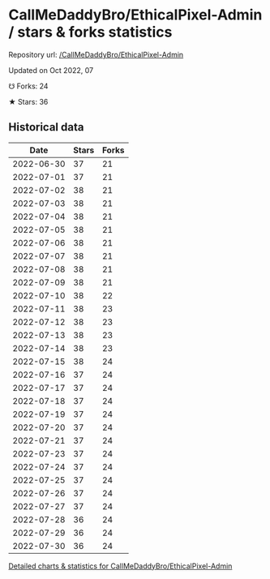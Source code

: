 # CallMeDaddyBro/EthicalPixel-Admin / stars & forks statistics

Repository url: [/CallMeDaddyBro/EthicalPixel-Admin](https://github.com/CallMeDaddyBro/EthicalPixel-Admin)

Updated on Oct 2022, 07

☋ Forks: 24

★ Stars: 36

## Historical data
| Date | Stars | Forks |
|------|-------|-------|
| 2022-06-30 | 37 | 21 | 
| 2022-07-01 | 37 | 21 | 
| 2022-07-02 | 38 | 21 | 
| 2022-07-03 | 38 | 21 | 
| 2022-07-04 | 38 | 21 | 
| 2022-07-05 | 38 | 21 | 
| 2022-07-06 | 38 | 21 | 
| 2022-07-07 | 38 | 21 | 
| 2022-07-08 | 38 | 21 | 
| 2022-07-09 | 38 | 21 | 
| 2022-07-10 | 38 | 22 | 
| 2022-07-11 | 38 | 23 | 
| 2022-07-12 | 38 | 23 | 
| 2022-07-13 | 38 | 23 | 
| 2022-07-14 | 38 | 23 | 
| 2022-07-15 | 38 | 24 | 
| 2022-07-16 | 37 | 24 | 
| 2022-07-17 | 37 | 24 | 
| 2022-07-18 | 37 | 24 | 
| 2022-07-19 | 37 | 24 | 
| 2022-07-20 | 37 | 24 | 
| 2022-07-21 | 37 | 24 | 
| 2022-07-23 | 37 | 24 | 
| 2022-07-24 | 37 | 24 | 
| 2022-07-25 | 37 | 24 | 
| 2022-07-26 | 37 | 24 | 
| 2022-07-27 | 37 | 24 | 
| 2022-07-28 | 36 | 24 | 
| 2022-07-29 | 36 | 24 | 
| 2022-07-30 | 36 | 24 | 


[Detailed charts & statistics for CallMeDaddyBro/EthicalPixel-Admin](https://reviewgithub.com/rep/CallMeDaddyBro/EthicalPixel-Admin)
